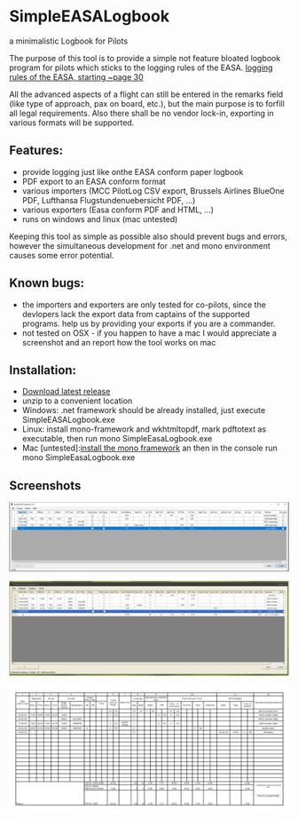 # SimpleEASALogbook
a minimalistic Logbook for Pilots

The purpose of this tool is to provide a simple not feature bloated logbook program for pilots which sticks to the logging rules of the EASA.
[logging rules of the EASA, starting ~page 30](https://www.easa.europa.eu/sites/default/files/dfu/Part-FCL.pdf)

All the advanced aspects of a flight can still be entered in the remarks field (like type of approach, pax on board, etc.), but the main purpose is to forfill all legal requirements.
Also there shall be no vendor lock-in, exporting in various formats will be supported.

## Features:
* provide logging just like onthe EASA conform paper logbook
* PDF export to an EASA conform format
* various importers (MCC PilotLog CSV export, Brussels Airlines BlueOne PDF, Lufthansa Flugstundenuebersicht PDF, ...)
* various exporters (Easa conform PDF and HTML, ...)
* runs on windows and linux (mac untested)

Keeping this tool as simple as possible also should prevent bugs and errors, however the simultaneous development for .net and mono environment causes some error potential.

## Known bugs:
* the importers and exporters are only tested for co-pilots, since the devlopers lack the export data from captains of the supported programs. help us by providing your exports if you are a commander.
* not tested on OSX - if you happen to have a mac I would appreciate a screenshot and an report how the tool works on mac


## Installation:
* [Download latest release](https://github.com/ni720/SimpleEASALogbook/releases/download/0.2/SimpleEASALogbook_v0.2.zip)
* unzip to a convenient location
* Windows: .net framework should be already installed, just execute SimpleEASALogbook.exe
* Linux: install mono-framework and wkhtmltopdf, mark pdftotext as executable, then run mono SimpleEasaLogbook.exe
* Mac [untested]:[install the mono framework](https://www.mono-project.com/docs/about-mono/supported-platforms/macos/) an then in the console run mono SimpleEasaLogbook.exe


## Screenshots

![running under windows](win.png "running under windows")

![running under linux](linux.png "running under linux")

![pdf export](win_pdf_export.png "pdf export")
